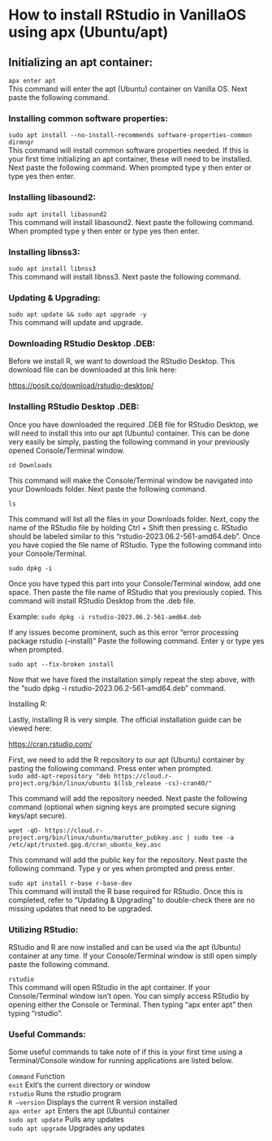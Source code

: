 # How to install RStudio in VanillaOS using apx (Ubuntu/apt)

## Initializing an apt container:  
`apx enter apt`  
This command will enter the apt (Ubuntu) container on Vanilla OS. Next paste the following command.

### Installing common software properties:  
`sudo apt install --no-install-recommends software-properties-common dirmngr`  
This command will install common software properties needed. If this is your first time initializing an apt container, these will need to be installed. Next paste the following command. When prompted type y then enter or type yes then enter.

### Installing libasound2:  
`sudo apt install libasound2`  
This command will install libasound2. Next paste the following command. When prompted type y then enter or type yes then enter.
 
### Installing libnss3:  
`sudo apt install libnss3`  
This command will install libnss3. Next paste the following command.

### Updating & Upgrading:  
`sudo apt update && sudo apt upgrade -y`  
This command will update and upgrade.  

### Downloading RStudio Desktop .DEB:  
Before we install R, we want to download the RStudio Desktop. This download file can be downloaded at this link here:  

https://posit.co/download/rstudio-desktop/  

### Installing RStudio Desktop .DEB:  
Once you have downloaded the required .DEB file for RStudio Desktop, we will need to install this into our apt (Ubuntu) container. This can be done very easily be simply, pasting the following command in your previously opened Console/Terminal window.

`cd Downloads`  

This command will make the Console/Terminal window be navigated into your Downloads folder. Next paste the following command.

`ls`  

This command will list all the files in your Downloads folder. Next, copy the name of the RStudio file by holding Ctrl + Shift then pressing c. RStudio should be labeled similar to this “rstudio-2023.06.2-561-amd64.deb”. Once you have copied the file name of RStudio. Type the following command into your Console/Terminal.

`sudo dpkg -i`  

Once you have typed this part into your Console/Terminal window, add one space. Then paste the file name of RStudio that you previously copied. This command will install RStudio Desktop from the .deb file.

Example: `sudo dpkg -i rstudio-2023.06.2-561-amd64.deb`  

If any issues become prominent, such as this error “error processing package rstudio (–install)” Paste the following command. Enter y or type yes when prompted.  

`sudo apt --fix-broken install`  

Now that we have fixed the installation simply repeat the step above, with the “sudo dpkg -i rstudio-2023.06.2-561-amd64.deb” command.  

Installing R:  

Lastly, installing R is very simple. The official installation guide can be viewed here:  

https://cran.rstudio.com/  

First, we need to add the R repository to our apt (Ubuntu) container by pasting the following command. Press enter when prompted.  
`sudo add-apt-repository "deb https://cloud.r-project.org/bin/linux/ubuntu $(lsb_release -cs)-cran40/"`  


This command will add the repository needed. Next paste the following command (optional when signing keys are prompted secure signing keys/apt secure).  

`wget -qO- https://cloud.r-project.org/bin/linux/ubuntu/marutter_pubkey.asc | sudo tee -a /etc/apt/trusted.gpg.d/cran_ubuntu_key.asc`

This command will add the public key for the repository. Next paste the following command. Type y or yes when prompted and press enter.

`sudo apt install r-base r-base-dev`  
This command will install the R base required for RStudio. Once this is completed, refer to “Updating & Upgrading” to double-check there are no missing updates that need to be upgraded.

### Utilizing RStudio:  
RStudio and R are now installed and can be used via the apt (Ubuntu) container at any time. If your Console/Terminal window is still open simply paste the following command.

`rstudio`  
This command will open RStudio in the apt container. If your Console/Terminal window isn’t open. You can simply access RStudio by opening either the Console or Terminal. Then typing “apx enter apt” then typing “rstudio”.

### Useful Commands:
Some useful commands to take note of if this is your first time using a Terminal/Console window for running applications are listed below.

`Command`	Function  
`exit`	Exit’s the current directory or window  
`rstudio`	Runs the rstudio program  
`R –version`	Displays the current R version installed  
`apx enter apt`	Enters the apt (Ubuntu) container  
`sudo apt update`	Pulls any updates  
`sudo apt upgrade`	Upgrades any updates  
